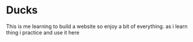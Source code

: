 # Ducks
This is me learning to build a website so enjoy a bit of everything.
as i learn thing i practice and use it here
